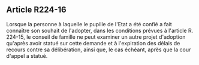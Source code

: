 ## Article R224-16


Lorsque la personne à laquelle le pupille de l'Etat a été confié a fait connaître son souhait de l'adopter, dans
les conditions prévues à l'article R. 224-15, le conseil de famille ne peut examiner un autre projet d'adoption
qu'après avoir statué sur cette demande et à l'expiration des délais de recours contre sa délibération, ainsi
que, le cas échéant, après que la cour d'appel a statué.

